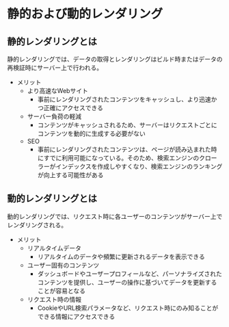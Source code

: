# 静的および動的レンダリング
## 静的レンダリングとは
静的レンダリングでは、データの取得とレンダリングはビルド時またはデータの再検証時にサーバー上で行われる。

- メリット
  - より高速なWebサイト
    - 事前にレンダリングされたコンテンツをキャッシュし、より迅速かつ正確にアクセスできる
  - サーバー負荷の軽減
    - コンテンツがキャッシュされるため、サーバーはリクエストごとにコンテンツを動的に生成する必要がない
  - SEO
    - 事前にレンダリングされたコンテンツは、ページが読み込まれた時にすでに利用可能になっている。そのため、検索エンジンのクローラーがインデックスを作成しやすくなり、検索エンジンのランキングが向上する可能性がある

## 動的レンダリングとは
動的レンダリングでは、リクエスト時に各ユーザーのコンテンツがサーバー上でレンダリングされる。

- メリット
  - リアルタイムデータ
    - リアルタイムのデータや頻繁に更新されるデータを表示できる
  - ユーザー固有のコンテンツ
    - ダッシュボードやユーザープロフィールなど、パーソナライズされたコンテンツを提供し、ユーザーの操作に基づいてデータを更新することが容易となる
  - リクエスト時の情報
    - CookieやURL検索パラメータなど、リクエスト時にのみ知ることができる情報にアクセスできる
